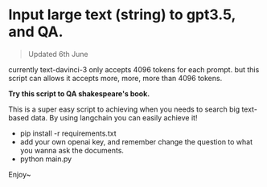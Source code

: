# Input large text (string) to gpt3.5, and QA.

> Updated 6th June


currently text-davinci-3 only accepts 4096 tokens for each prompt. but this script can allows it accepts more, more, more than 4096 tokens.

**Try this script to QA shakespeare's book.**

This is a super easy script to achieving when you needs to search big text-based data. By using langchain you can easily achieve it!

- pip install -r requirements.txt
- add your own openai key, and remember change the question to what you wanna ask the documents.
- python main.py

Enjoy~

